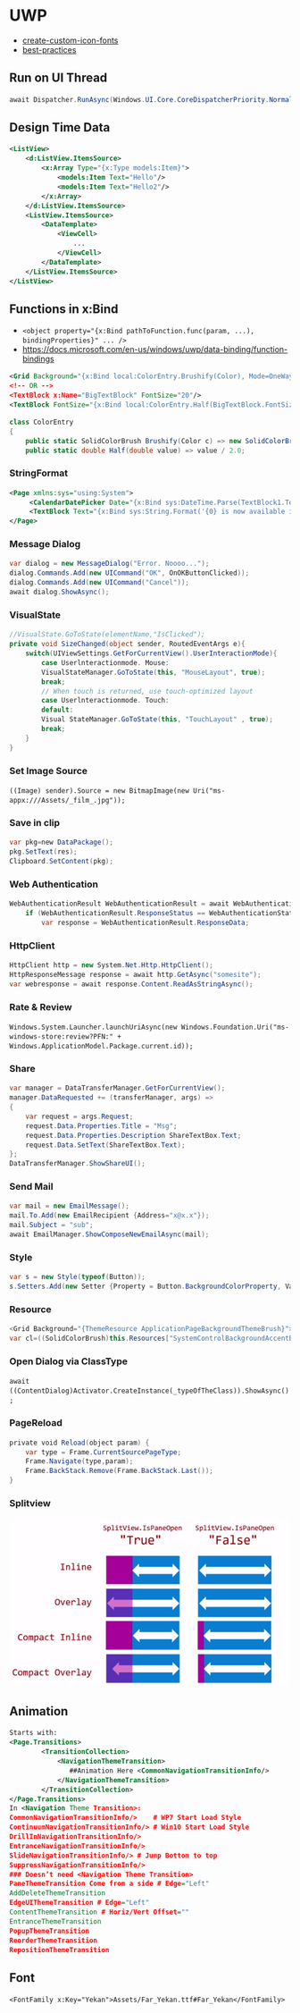 # UWP

* [create-custom-icon-fonts](https://medium.com/@Niels9001/create-custom-icon-fonts-and-use-them-in-your-uwp-app-1c518febbda1)
* [best-practices](https://github.com/futurice/windows-app-development-best-practices)

## Run on UI Thread

```c#
await Dispatcher.RunAsync(Windows.UI.Core.CoreDispatcherPriority.Normal, ()=> foo());
```

## Design Time Data

```xml
<ListView>
    <d:ListView.ItemsSource>
        <x:Array Type="{x:Type models:Item}">
            <models:Item Text="Hello"/>
            <models:Item Text="Hello2"/>
        </x:Array>
    </d:ListView.ItemsSource>
    <ListView.ItemsSource>
        <DataTemplate>
            <ViewCell>
                ...
            </ViewCell>
        </DataTemplate>
    </ListView.ItemsSource>
</ListView>
```

## Functions in x:Bind

* `<object property="{x:Bind pathToFunction.func(param, ...), bindingProperties}" ... />`
* https://docs.microsoft.com/en-us/windows/uwp/data-binding/function-bindings

```xml
<Grid Background="{x:Bind local:ColorEntry.Brushify(Color), Mode=OneWay}"
<!-- OR -->
<TextBlock x:Name="BigTextBlock" FontSize="20"/>
<TextBlock FontSize="{x:Bind local:ColorEntry.Half(BigTextBlock.FontSize)}" />
```

```c#
class ColorEntry
{
    public static SolidColorBrush Brushify(Color c) => new SolidColorBrush(c);
    public static double Half(double value) => value / 2.0;
```

### StringFormat

```xml
<Page xmlns:sys="using:System">
     <CalendarDatePicker Date="{x:Bind sys:DateTime.Parse(TextBlock1.Text)}" />
     <TextBlock Text="{x:Bind sys:String.Format('{0} is now available in {1}', local:MyPage.personName, local:MyPage.location)}" />
</Page>
```

### Message Dialog

``` cs
var dialog = new MessageDialog("Error. Noooo...");
dialog.Commands.Add(new UICommand("OK", OnOKButtonClicked));
dialog.Commands.Add(new UICommand("Cancel"));
await dialog.ShowAsync();
```

### VisualState

``` cs
//VisualState.GoToState(elementName,"IsClicked");
private void SizeChanged(object sender, RoutedEventArgs e){
    switch(UIViewSettings.GetForCurrentView().UserInteractionMode){
        case Userlnteractionmode. Mouse:
        VisualStateManager.GoToState(this, "MouseLayout", true);
        break;
        // When touch is returned, use touch-optimized layout
        case Userlnteractionmode. Touch: 
        default:
        Visual StateManager.GoToState(this, "TouchLayout" , true);
        break;
    }
}
```

### Set Image Source

`((Image) sender).Source = new BitmapImage(new Uri("ms-appx:///Assets/_film_.jpg"));`

### Save in clip

```cs
var pkg=new DataPackage();
pkg.SetText(res);
Clipboard.SetContent(pkg);
```

### Web Authentication

```cs
WebAuthenticationResult WebAuthenticationResult = await WebAuthenticationBroker.AuthenticateAsync(WebAuthenticationOptions.None, new Uri(loginUrl));
    if (WebAuthenticationResult.ResponseStatus == WebAuthenticationStatus.Success)
        var response = WebAuthenticationResult.ResponseData;
```

### HttpClient

```cs
HttpClient http = new System.Net.Http.HttpClient();
HttpResponseMessage response = await http.GetAsync("somesite");
var webresponse = await response.Content.ReadAsStringAsync();
```

### Rate & Review

`Windows.System.Launcher.launchUriAsync(new Windows.Foundation.Uri("ms-windows-store:review?PFN:" + Windows.ApplicationModel.Package.current.id));`

### Share

```cs
var manager = DataTransferManager.GetForCurrentView();
manager.DataRequested += (transferManager, args) =>
{
    var request = args.Request;
    request.Data.Properties.Title = "Msg";
    request.Data.Properties.Description ShareTextBox.Text;
    request.Data.SetText(ShareTextBox.Text);
};
DataTransferManager.ShowShareUI();
```

### Send Mail

```cs
var mail = new EmailMessage();
mail.To.Add(new EmailRecipient {Address="x@x.x"});
mail.Subject = "sub";
await EmailManager.ShowComposeNewEmailAsync(mail);
```

### Style

```cs
var s = new Style(typeof(Button));
s.Setters.Add(new Setter {Property = Button.BackgroundColorProperty, Value = Color.Red});
```

### Resource

```cs
<Grid Background="{ThemeResource ApplicationPageBackgroundThemeBrush}">
var cl=((SolidColorBrush)this.Resources["SystemControlBackgroundAccentBrush"]).Color;
```

### Open Dialog via ClassType

`await ((ContentDialog)Activator.CreateInstance(_typeOfTheClass)).ShowAsync();`

### PageReload

```cs
private void Reload(object param) {
    var type = Frame.CurrentSourcePageType;
    Frame.Navigate(type,param);
    Frame.BackStack.Remove(Frame.BackStack.Last());
}
```

### Splitview

![Splitview](/assets/uwp_splitview.png)

## Animation

```xml
Starts with:
<Page.Transitions>
        <TransitionCollection>
            <NavigationThemeTransition>
               ##Animation Here <CommonNavigationTransitionInfo/>
            </NavigationThemeTransition>
        </TransitionCollection>
</Page.Transitions>
In <Navigation Theme Transition>:
CommonNavigationTransitionInfo/>	# WP7 Start Load Style
ContinuumNavigationTransitionInfo/>	# Win10 Start Load Style
DrillInNavigationTransitionInfo/>		
EntranceNavigationTransitionInfo/>		
SlideNavigationTransitionInfo/> # Jump Bottom to top
SuppressNavigationTransitionInfo/>		
### Doesn’t need <Navigation Theme Transition>
PaneThemeTransition	Come from a side # Edge="Left"
AddDeleteThemeTransition		
EdgeUIThemeTransition # Edge="Left"
ContentThemeTransition # Horiz/Vert Offset=""
EntranceThemeTransition		
PopupThemeTransition		
ReorderThemeTransition		
RepositionThemeTransition		
```

## Font

`<FontFamily x:Key="Yekan">Assets/Far_Yekan.ttf#Far_Yekan</FontFamily>`